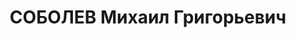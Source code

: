 ---
title: СОБОЛЕВ Михаил Григорьевич
description: '1896 р., м. Рильськ Курської обл. (Росія), єврей, освіта початкова,
  член КП(б)У до 1937 р. Проживав у м. Кам’янці-Подільському, зав. міськфінвідділу.

  Заарештований 25.10.37. Звинувачення: член контрреволюційної організації. Військколегією
  Верховного Суду СРСР 27.12.37 засуджений на 20 років позбавлення волі.

  Реабілітований військколегією Верховного Суду СРСР 12.10.57.'
---